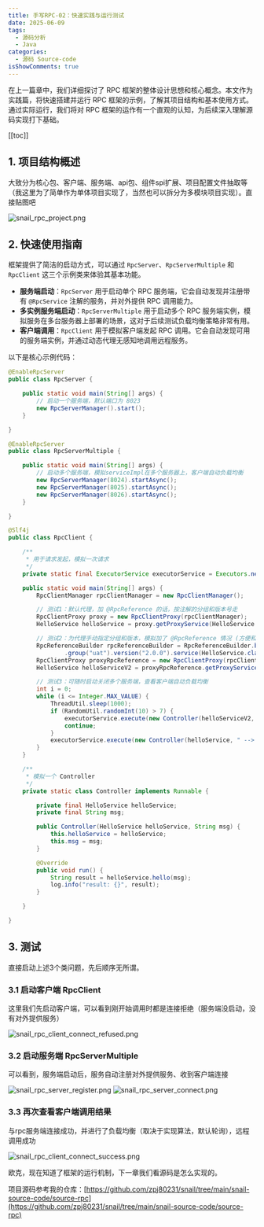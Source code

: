 ```yaml
---
title: 手写RPC-02：快速实践与运行测试
date: 2025-06-09
tags:
  - 源码分析
  - Java
categories:
  - 源码 Source-code
isShowComments: true
---
```


<Boxx/>

在上一篇章中，我们详细探讨了 RPC 框架的整体设计思想和核心概念。本文作为实践篇，将快速搭建并运行 RPC 框架的示例，了解其项目结构和基本使用方式。通过实际运行，我们将对 RPC 框架的运作有一个直观的认知，为后续深入理解源码实现打下基础。

<!-- more -->

[[toc]]

## 1. 项目结构概述

大致分为核心包、客户端、服务端、api包、组件spi扩展、项目配置文件抽取等（我这里为了简单作为单体项目实现了，当然也可以拆分为多模块项目实现）。直接贴图吧

![snail_rpc_project.png](/znote/img/source/snail_rpc_project.png)

## 2. 快速使用指南

框架提供了简洁的启动方式，可以通过 `RpcServer`、`RpcServerMultiple` 和 `RpcClient` 这三个示例类来体验其基本功能。

-   **服务端启动**：`RpcServer` 用于启动单个 RPC 服务端，它会自动发现并注册带有 `@RpcService` 注解的服务，并对外提供 RPC 调用能力。
-   **多实例服务端启动**：`RpcServerMultiple` 用于启动多个 RPC 服务端实例，模拟服务在多台服务器上部署的场景，这对于后续测试负载均衡策略非常有用。
-   **客户端调用**：`RpcClient` 用于模拟客户端发起 RPC 调用。它会自动发现可用的服务端实例，并通过动态代理无感知地调用远程服务。

以下是核心示例代码：

```java
@EnableRpcServer
public class RpcServer {

    public static void main(String[] args) {
        // 启动一个服务端，默认端口为 8023
        new RpcServerManager().start();
    }

}
```

```java
@EnableRpcServer
public class RpcServerMultiple {

    public static void main(String[] args) {
        // 启动多个服务端，模拟serviceImpl在多个服务器上，客户端自动负载均衡
        new RpcServerManager(8024).startAsync();
        new RpcServerManager(8025).startAsync();
        new RpcServerManager(8026).startAsync();
    }

}
```

```java
@Slf4j
public class RpcClient {

    /**
     * 用于请求发起，模拟一次请求
     */
    private static final ExecutorService executorService = Executors.newCachedThreadPool();

    public static void main(String[] args) {
        RpcClientManager rpcClientManager = new RpcClientManager();

        // 测试1：默认代理，加 @RpcReference 的话，按注解的分组和版本号走
        RpcClientProxy proxy = new RpcClientProxy(rpcClientManager);
        HelloService helloService = proxy.getProxyService(HelloService.class);

        // 测试2：为代理手动指定分组和版本，模拟加了 @RpcReference 情况 (方便和 Spring 集成)
        RpcReferenceBuilder rpcReferenceBuilder = RpcReferenceBuilder.builder()
                .group("uat").version("2.0.0").service(HelloService.class).build();
        RpcClientProxy proxyRpcReference = new RpcClientProxy(rpcClientManager, rpcReferenceBuilder);
        HelloService helloServiceV2 = proxyRpcReference.getProxyService(HelloService.class);

        // 测试3：可随时启动关闭多个服务端，查看客户端自动负载均衡
        int i = 0;
        while (i <= Integer.MAX_VALUE) {
            ThreadUtil.sleep(1000);
            if (RandomUtil.randomInt(10) > 7) {
                executorService.execute(new Controller(helloServiceV2, " --> 手动hi-模拟@RpcReference-" + i++));
                continue;
            }
            executorService.execute(new Controller(helloService, " --> 默认hi-" + i++));
        }
    }

    /**
     * 模拟一个 Controller
     */
    private static class Controller implements Runnable {

        private final HelloService helloService;
        private final String msg;

        public Controller(HelloService helloService, String msg) {
            this.helloService = helloService;
            this.msg = msg;
        }

        @Override
        public void run() {
            String result = helloService.hello(msg);
            log.info("result: {}", result);
        }

    }

}
```

## 3. 测试

直接启动上述3个类问题，先后顺序无所谓。

### 3.1 启动客户端 RpcClient

这里我们先启动客户端，可以看到刚开始调用时都是连接拒绝（服务端没启动，没有对外提供服务）

![snail_rpc_client_connect_refused.png](/znote/img/source/snail_rpc_client_connect_refused.png)

### 3.2 启动服务端 RpcServerMultiple

可以看到，服务端启动后，服务自动注册对外提供服务、收到客户端连接

![snail_rpc_server_register.png](/znote/img/source/snail_rpc_server_register.png)
![snail_rpc_server_connect.png](/znote/img/source/snail_rpc_server_connect.png)


### 3.3 再次查看客户端调用结果

与rpc服务端连接成功，并进行了负载均衡（取决于实现算法，默认轮询），远程调用成功

![snail_rpc_client_connect_success.png](/znote/img/source/snail_rpc_client_connect_success.png)

欧克，现在知道了框架的运行机制，下一章我们看源码是怎么实现的。

项目源码参考我的仓库：[https://github.com/zpj80231/snail/tree/main/snail-source-code/source-rpc](https://github.com/zpj80231/snail/tree/main/snail-source-code/source-rpc)

<Reward/>